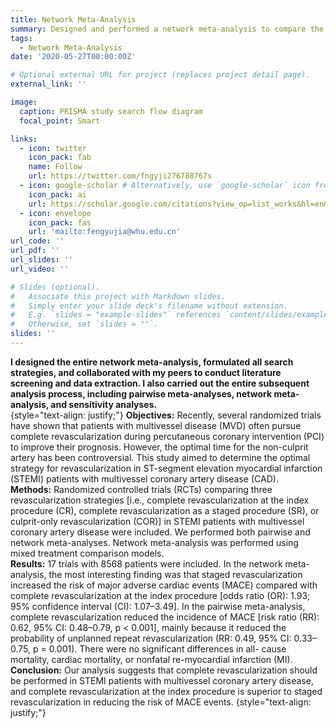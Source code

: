 ```yaml
---
title: Network Meta-Analysis
summary: Designed and performed a network meta-analysis to compare the three intervention strategies (i.e., complete revascularization (CR), staged revascularization (SR), and culprit-only revascularization (COR)). The study aimed to determine the optimal strategy for revascularization in ST-segment elevation myocardial infarction (STEMI) patients with multivessel CAD
tags:
  - Network Meta-Analysis
date: '2020-05-27T00:00:00Z'

# Optional external URL for project (replaces project detail page).
external_link: ''

image:
  caption: PRISMA study search flow diagram
  focal_point: Smart

links:
  - icon: twitter
    icon_pack: fab
    name: Follow
    url: https://twitter.com/fngyji276788767s
  - icon: google-scholar # Alternatively, use `google-scholar` icon from `ai` icon pack
    icon_pack: ai
    url: https://scholar.google.com/citations?view_op=list_works&hl=en&user=rXBaX0YAAAAJ&gmla=AP6z3OZCTstNTTjOK4o_cpHmS60fkZO-VKelMQXFbyeS6ItMH-cOvy5O54Egj0FUK3Kj9XQlXwDYza9MwK6VYCURCYbDkIwgEcSprvFVamQ
  - icon: envelope
    icon_pack: fas
    url: 'mailto:fengyujia@whu.edu.cn'
url_code: ''
url_pdf: ''
url_slides: ''
url_video: ''

# Slides (optional).
#   Associate this project with Markdown slides.
#   Simply enter your slide deck's filename without extension.
#   E.g. `slides = "example-slides"` references `content/slides/example-slides.md`.
#   Otherwise, set `slides = ""`.
slides: ''
---
```

**I designed the entire network meta-analysis, formulated all search strategies, and collaborated with my peers to conduct literature screening and data extraction. I also carried out the entire subsequent analysis process, including pairwise meta-analyses, network meta-analysis, and sensitivity analyses.**   
{style="text-align: justify;"}
**Objectives:** Recently, several randomized trials have shown
that patients with multivessel disease (MVD) often pursue complete
revascularization during percutaneous coronary intervention (PCI) to
improve their prognosis. However, the optimal time for the non-culprit artery
has been controversial. This study aimed to determine the optimal strategy
for revascularization in ST-segment elevation myocardial infarction (STEMI)
patients with multivessel coronary artery disease (CAD).  
**Methods:** Randomized controlled trials (RCTs) comparing three
revascularization strategies [i.e., complete revascularization at the index
procedure (CR), complete revascularization as a staged procedure (SR),
or culprit-only revascularization (COR)] in STEMI patients with multivessel
coronary artery disease were included. We performed both pairwise and
network meta-analyses. Network meta-analysis was performed using mixed
treatment comparison models.  
**Results:** 17 trials with 8568 patients were included. In the network meta-
analysis, the most interesting finding was that staged revascularization
increased the risk of major adverse cardiac events (MACE) compared with
complete revascularization at the index procedure [odds ratio (OR): 1.93;
95% confidence interval (CI): 1.07–3.49]. In the pairwise meta-analysis,
complete revascularization reduced the incidence of MACE [risk ratio
(RR): 0.62, 95% CI: 0.48–0.79, p < 0.001], mainly because it reduced
the probability of unplanned repeat revascularization (RR: 0.49, 95% CI:
0.33–0.75, p = 0.001). There were no significant differences in all-
cause mortality, cardiac mortality, or nonfatal re-myocardial infarction (MI).  
**Conclusion:** Our analysis suggests that complete revascularization should
be performed in STEMI patients with multivessel coronary artery disease,
and complete revascularization at the index procedure is superior to staged
revascularization in reducing the risk of MACE events.
{style="text-align: justify;"}